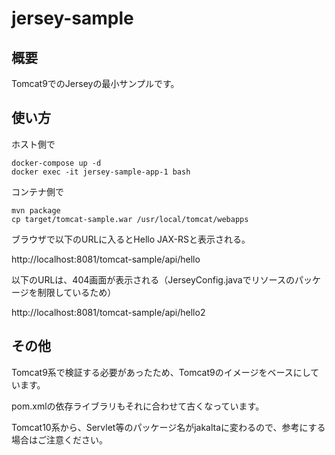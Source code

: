 # jersey-sample

## 概要

Tomcat9でのJerseyの最小サンプルです。

## 使い方

ホスト側で

```
docker-compose up -d
docker exec -it jersey-sample-app-1 bash
```

コンテナ側で

```
mvn package
cp target/tomcat-sample.war /usr/local/tomcat/webapps
```

ブラウザで以下のURLに入るとHello JAX-RSと表示される。

http://localhost:8081/tomcat-sample/api/hello


以下のURLは、404画面が表示される（JerseyConfig.javaでリソースのパッケージを制限しているため）

http://localhost:8081/tomcat-sample/api/hello2

## その他

Tomcat9系で検証する必要があったため、Tomcat9のイメージをベースにしています。

pom.xmlの依存ライブラリもそれに合わせて古くなっています。

Tomcat10系から、Servlet等のパッケージ名がjakaltaに変わるので、参考にする場合はご注意ください。